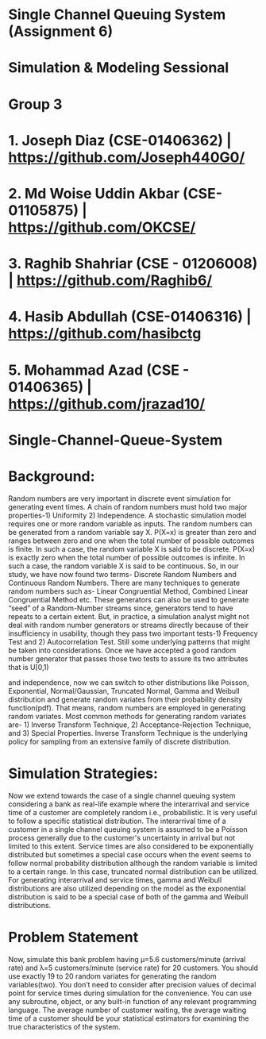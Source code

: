 #  Single Channel Queuing System (Assignment 6)
#  Simulation & Modeling Sessional
#  Group 3 
#       1. Joseph Diaz (CSE-01406362) | https://github.com/Joseph440G0/
#       2. Md Woise Uddin Akbar (CSE-01105875) | https://github.com/OKCSE/
#       3. Raghib Shahriar (CSE - 01206008) | https://github.com/Raghib6/
#       4. Hasib Abdullah (CSE-01406316) | https://github.com/hasibctg
#       5. Mohammad Azad  (CSE - 01406365) | https://github.com/jrazad10/


# Single-Channel-Queue-System

# Background:
Random numbers are very important in discrete event simulation for generating event times. A chain of
random numbers must hold two major properties-1) Uniformity 2) Independence. A stochastic simulation model
requires one or more random variable as inputs. The random numbers can be generated from a random variable say X.
P(X=x) is greater than zero and ranges between zero and one when the total number of possible outcomes is finite. In
such a case, the random variable X is said to be discrete. P(X=x) is exactly zero when the total number of possible
outcomes is infinite. In such a case, the random variable X is said to be continuous. So, in our study, we have now
found two terms- Discrete Random Numbers and Continuous Random Numbers. There are many techniques to
generate random numbers such as- Linear Congruential Method, Combined Linear Congruential Method etc. These
generators can also be used to generate “seed” of a Random-Number streams since, generators tend to have repeats
to a certain extent. But, in practice, a simulation analyst might not deal with random number generators or streams
directly because of their insufficiency in usability, though they pass two important tests-1) Frequency Test and 2)
Autocorrelation Test. Still some underlying patterns that might be taken into considerations. Once we have accepted a
good random number generator that passes those two tests to assure its two attributes that is U[0,1)

and independence, now we can switch to other distributions like Poisson, Exponential, Normal/Gaussian, Truncated Normal, Gamma and Weibull distribution and generate random variates from their probability density function(pdf). That means, random numbers are employed in generating random variates. Most common methods for generating random variates are- 1) Inverse Transform Technique, 2) Acceptance-Rejection Technique, and 3) Special Properties. Inverse Transform Technique is the underlying policy for sampling from an extensive family of discrete distribution.

# Simulation Strategies: 
Now we extend towards the case of a single channel queuing system considering a bank as real-life example where the interarrival and service time of a customer are completely random i.e., probabilistic. It is very useful to follow a specific statistical distribution. The interarrival time of a customer in a single channel queuing system is assumed to be a Poisson process generally due to the customer's uncertainty in arrival but not limited to this extent. Service times are also considered to be exponentially distributed but sometimes a special case occurs when the event seems to follow normal probability distribution although the random variable is limited to a certain range. In this case, truncated normal distribution can be utilized. For generating interarrival and service times, gamma and Weibull distributions are also utilized depending on the model as the exponential distribution is said to be a special case of both of the gamma and Weibull distributions.

# Problem Statement
Now, simulate this bank problem having µ=5.6 customers/minute (arrival rate) and λ=5 customers/minute (service rate) for 20 customers. You should use exactly 19 to 20 random variates for generating the random variables(two). You don’t need to consider after precision values of decimal point for service times during simulation for the convenience. You can use any subroutine, object, or any built-in function of any relevant programming language. The average number of customer waiting, the average waiting time of a customer should be your statistical estimators for examining the true characteristics of the system.
